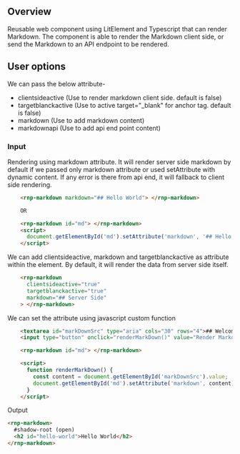 ## Overview

Reusable web component using LitElement and Typescript that can render Markdown. The component is able to render the Markdown client side, or send the Markdown to an API endpoint to be rendered.

## User options

We can pass the below attribute-

- clientsideactive (Use to render markdown client side. default is false)
- targetblanckactive (Use to active target="\_blank" for anchor tag. default is false)
- markdown (Use to add markdown content)
- markdownapi (Use to add api end point content)

### Input

Rendering using markdown attribute. It will render server side markdown by default if we passed only markdown attribute or used setAttribute with dynamic content. If any error is there from api end, it will fallback to client side rendering.

```html
    <rnp-markdown markdown="## Hello World"> </rnp-markdown>

    OR

    <rnp-markdown id="md"> </rnp-markdown>
    <script>
      document.getElementById('md').setAttribute('markdown', '## Hello World');
    </script>
```

We can add clientsideactive, markdown and targetblanckactive as attribute within the element. By default, it will render the data from server side itself.

```html
    <rnp-markdown
      clientsideactive="true"
      targetblanckactive="true"
      markdown="## Server Side"
    > </rnp-markdown>
```

We can set the attribute using javascript custom function

```html
    <textarea id="markDownSrc" type="aria" cols="30" rows="4">## Welcome to *renderMarkDown*</textarea>
    <input type="button" onclick="renderMarkDown()" value="Render Markdown" style="display: block; margin: 5px 0">

    <rnp-markdown id="md"> </rnp-markdown>

    <script>
      function renderMarkDown() {
        const content = document.getElementById('markDownSrc').value;
        document.getElementById('md').setAttribute('markdown', content);
      }
    </script>
```

Output

```html
<rnp-markdown>
  #shadow-root (open)
  <h2 id="hello-world">Hello World</h2>
</rnp-markdown>
```
